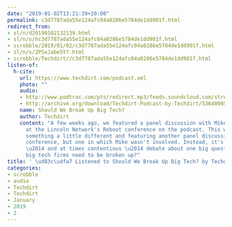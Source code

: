 ```yaml
---
date: "2019-01-02T13:21:39+10:00"
permalink: c3d7787ada55e124afc04a0286e5784de1dd901f.html
redirect_from:
- sl/n/d20190102132139.html
- sl/n/s/hc3d7787ada55e124afc04a0286e5784de1dd901f.html
- scrobble/2019/01/02/c3d7787ada55e124afc04a0286e5784de1dd901f.html
- sl/n/s/ZPSeJabe5Y7.html
- scrobble/Techdirt//c3d7787ada55e124afc04a0286e5784de1dd901f.html
listen-of:
  h-cite:
    url: https://www.techdirt.com/podcast.xml
    photo: ""
    audio:
    - http://www.podtrac.com/pts/redirect.mp3/feeds.soundcloud.com/stream/536409852-techdirt-should-we-break-up-big-tech.mp3
    - http://archive.org/download/Techdirt-Podcast-by-Techdirt/536409852-techdirt-should-we-break-up-big-tech.mp3
    name: Should We Break Up Big Tech?
    author: Techdirt
    content: "A few weeks ago, we featured a panel discussion with Mike and others
      at the Lincoln Network's Reboot conference on the podcast. This week we're doing
      something a little different and featuring another panel discussion from that
      conference, but one in which Mike wasn't involved. Instead, it's an interesting
      \u2014 and at times contentious \u2014 debate about one big question: do the
      big tech firms need to be broken up?"
title: ' \ud83c\udfa7 Listened to Should We Break Up Big Tech? by Techdirt From Techdirt'
categories:
- scrobble
- audio
- Techdirt
- Techdirt
- January
- 2019
- 2
---
```

